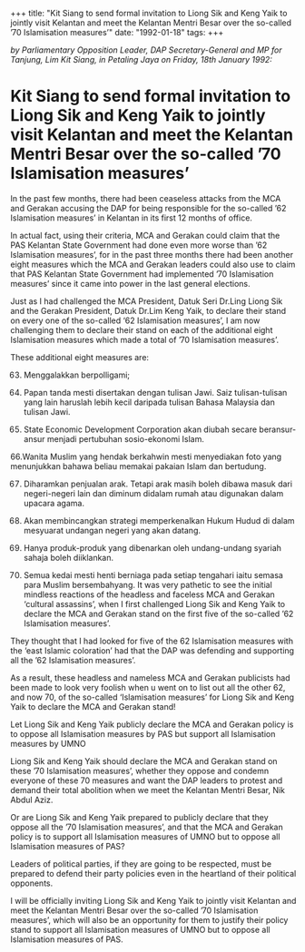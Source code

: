 +++ 
title: "Kit Siang to send formal invitation to Liong Sik and Keng Yaik to jointly visit Kelantan and meet the Kelantan Mentri Besar over the so-called ’70 Islamisation measures’"
date: "1992-01-18"
tags:
+++

_by Parliamentary Opposition Leader, DAP Secretary-General and MP for Tanjung, Lim Kit Siang, in Petaling Jaya on Friday, 18th January 1992:_

# Kit Siang to send formal invitation to Liong Sik and Keng Yaik to jointly visit Kelantan and meet the Kelantan Mentri Besar over the so-called ’70 Islamisation measures’

In the past few months, there had been ceaseless attacks from the MCA and Gerakan accusing the DAP for being responsible for the so-called ’62 Islamisation measures’ in Kelantan in its first 12 months of office.</u>

In actual fact, using their criteria, MCA and Gerakan could claim that the PAS Kelantan State Government had done even more worse than ’62 Islamisation measures’, for in the past three months there had been another eight measures which the MCA and Gerakan leaders could also use to claim that PAS Kelantan State Government had implemented ’70 Islamisation measures’ since it came into power in the last general elections.

Just as I had challenged the MCA President, Datuk Seri Dr.Ling Liong Sik and the Gerakan President, Datuk Dr.Lim Keng Yaik, to declare their stand on every one of the so-called ‘62 Islamisation measures’, I am now challenging them to declare their stand on each of the additional eight Islamisation measures which made a total of ’70 Islamisation measures’. 

These additional eight measures are:

63. Menggalakkan berpolligami;

64. Papan tanda mesti disertakan dengan tulisan Jawi. Saiz tulisan-tulisan yang lain haruslah lebih kecil daripada tulisan Bahasa Malaysia dan tulisan Jawi.

65. State Economic Development Corporation akan diubah secare beransur-ansur menjadi pertubuhan sosio-ekonomi Islam.

66.Wanita Muslim yang hendak berkahwin mesti menyediakan foto yang menunjukkan bahawa beliau memakai pakaian Islam dan bertudung.

67. Diharamkan penjualan arak. Tetapi arak masih boleh dibawa masuk dari negeri-negeri lain dan diminum didalam rumah atau digunakan dalam upacara agama. 

68. Akan membincangkan strategi memperkenalkan Hukum Hudud di dalam mesyuarat undangan negeri yang akan datang.

69. Hanya produk-produk yang dibenarkan oleh undang-undang syariah sahaja boleh diiklankan.

70. Semua kedai mesti henti berniaga pada setiap tengahari iaitu semasa para Muslim bersembahyang.
It was very pathetic to see the initial mindless reactions of the headless and faceless MCA and Gerakan ‘cultural assassins’, when I first challenged Liong Sik and Keng Yaik to declare the MCA and Gerakan stand on the first five of the so-called ’62 Islamisation measures’.

They thought that I had looked for five of the 62 Islamisation measures with the ‘east Islamic coloration’ had that the DAP was defending and supporting all the ’62 Islamisation measures’.

As a result, these headless and nameless MCA and Gerakan publicists had been made to look very foolish when u went on to list out all the other 62, and now 70, of the so-called ‘Islamisation measures’ for Liong Sik and Keng Yaik to declare the MCA and Gerakan stand!

Let Liong Sik and Keng Yaik publicly declare the MCA and Gerakan policy is to oppose all Islamisation measures by PAS but support all Islamisation measures by UMNO

Liong Sik and Keng Yaik should declare the MCA and Gerakan stand on these ’70 Islamisation measures’, whether they oppose and condemn everyone of these 70 measures and want the DAP leaders to protest and demand their total abolition when we meet the Kelantan Mentri Besar, Nik Abdul Aziz.

Or are Liong Sik and Keng Yaik prepared to publicly declare that they oppose all the ’70 Islamisation measures’, and that the MCA and Gerakan policy is to support all Islamisation measures of UMNO but to oppose all Islamisation measures of PAS?

Leaders of political parties, if they are going to be respected, must be prepared to defend their party policies even in the heartland of their political opponents.

I will be officially inviting Liong Sik and Keng Yaik to jointly visit Kelantan and meet the Kelantan Mentri Besar over the so-called ’70 Islamisation measures’, which will also be an opportunity for them to justify their policy stand to support all Islamisation measures of UMNO but to oppose all Islamisation measures of PAS.
 
